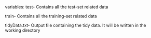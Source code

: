variables:
test- Contains all the test-set related data

train- Contains all the training-set related data



tidyData.txt- Output file containing the tidy data. It will be written in the working directory
